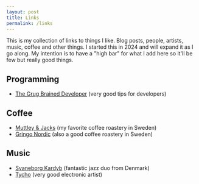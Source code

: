 ```yaml
---
layout: post
title: Links
permalink: /links
---
```


This is my collection of links to things I like. Blog posts, people, artists, music, coffee and other things. 
I started this in 2024 and will expand it as I go along. 
My intention is to have a "high bar" for what I add here so it'll be few but really good things.


## Programming
- [The Grug Brained Developer](https://grugbrain.dev) (very good tips for developers)

## Coffee
- [Muttley & Jacks](https://muttleyandjacks.se) (my favorite coffee roastery in Sweden)
- [Gringo Nordic](https://www.gringonordic.se) (also a good coffee roastery in Sweden)

## Music
- [Svaneborg Kardyb](https://svaneborgkardyb.com) (fantastic jazz duo from Denmark)
- [Tycho](https://tychomusic.com) (very good electronic artist)